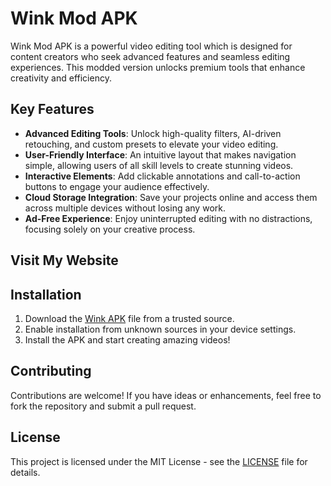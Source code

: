# Wink Mod APK

Wink Mod APK is a powerful video editing tool which is designed for content creators who seek advanced features and seamless editing experiences. This modded version unlocks premium tools that enhance creativity and efficiency.

## Key Features

- **Advanced Editing Tools**: Unlock high-quality filters, AI-driven retouching, and custom presets to elevate your video editing.
- **User-Friendly Interface**: An intuitive layout that makes navigation simple, allowing users of all skill levels to create stunning videos.
- **Interactive Elements**: Add clickable annotations and call-to-action buttons to engage your audience effectively.
- **Cloud Storage Integration**: Save your projects online and access them across multiple devices without losing any work.
- **Ad-Free Experience**: Enjoy uninterrupted editing with no distractions, focusing solely on your creative process.
  
## Visit My Website


## Installation

1. Download the <a href="https://apkwink.net/">Wink APK</a> file from a trusted source.
2. Enable installation from unknown sources in your device settings.
3. Install the APK and start creating amazing videos!

## Contributing

Contributions are welcome! If you have ideas or enhancements, feel free to fork the repository and submit a pull request.

## License

This project is licensed under the MIT License - see the [LICENSE](LICENSE) file for details.
